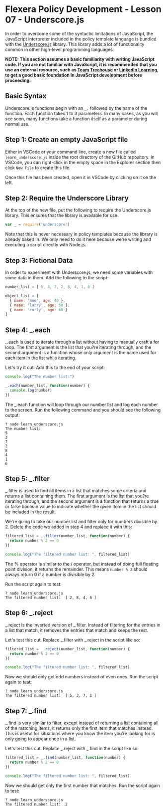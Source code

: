# Flexera Policy Development - Lesson 07 - Underscore.js

In order to overcome some of the syntactic limitations of JavaScript, the JavaScript interpreter included in the policy template language is bundled with the [Underscore.js](https://underscorejs.org/) library. This library adds a lot of functionality common in other high-level programming languages.

**NOTE: This section assumes a basic familiarity with writing JavaScript code. If you are not familiar with JavaScript, it is recommended that you use an external resource, such as [Team Treehouse](https://teamtreehouse.com/) or [LinkedIn Learning](https://www.linkedin.com/learning/), to get a good basic foundation in JavaScript development before proceeding.**

## Basic Syntax

Underscore.js functions begin with an `_.` followed by the name of the function. Each function takes 1 to 3 parameters. In many cases, as you will see soon, many functions take a function itself as a parameter during normal use.

## Step 1: Create an empty JavaScript file

Either in VSCode or your command line, create a new file called `learn_underscore.js` inside the root directory of the GitHub repository. In VSCode, you can right-click in the empty space in the Explorer section then click `New File` to create this file.

Once this file has been created, open it in VSCode by clicking on it on the left.

## Step 2: Require the Underscore Library

At the top of the new file, put the following to require the Underscore.js library. This ensures that the library is available for use:

```javascript
var _ = require('underscore')
```

Note that this is never necessary in policy templates because the library is already baked in. We only need to do it here because we're writing and executing a script directly with Node.js.

## Step 3: Fictional Data

In order to experiment with Underscore.js, we need some variables with some data in them. Add the following to the script:

```javascript
number_list = [ 5, 3, 7, 2, 8, 4, 1, 6 ]

object_list = [
  { name: 'moe', age: 40 },
  { name: 'larry', age: 50 },
  { name: 'curly', age: 60 }
]
```

## Step 4: _.each

_.each is used to iterate through a list without having to manually craft a for loop. The first argument is the list that you?re iterating through, and the second argument is a function whose only argument is the name used for each item in the list while iterating.

Let's try it out. Add this to the end of your script:

```javascript
console.log("The number list:")

_.each(number_list, function(number) {
  console.log(number)
})
```

The _.each function will loop through our number list and log each number to the screen. Run the following command and you should see the following output:

```text
? node learn_underscore.js
The number list:
5
3
7
2
8
4
1
6
```

## Step 5: _.filter

_.filter is used to find all items in a list that matches some criteria and returns a list containing them. The first argument is the list that you?re iterating through, and the second argument is a function that returns a true or false boolean value to indicate whether the given item in the list should be included in the result.

We're going to take our number list and filter only for numbers divisible by 2. Delete the code we added in step 4 and replace it with this:

```javascript
filtered_list = _.filter(number_list, function(number) {
  return number % 2 == 0
})

console.log("The filtered number list: ", filtered_list)
```

The % operator is similar to the / operator, but instead of doing full floating point division, it returns the remainder. This means `number % 2` should always return 0 if a number is divisible by 2.

Run the script again to test:

```text
? node learn_underscore.js
The filtered number list:  [ 2, 8, 4, 6 ]
```

## Step 6: _.reject

_.reject is the inverted version of _.filter. Instead of filtering for the entries in a list that match, it removes the entries that match and keeps the rest.

Let's test this out. Replace _.filter with _.reject in the script like so:

```javascript
filtered_list = _.reject(number_list, function(number) {
  return number % 2 == 0
})

console.log("The filtered number list: ", filtered_list)
```

Now we should only get odd numbers instead of even ones. Run the script again to test:

```text
? node learn_underscore.js
The filtered number list:  [ 5, 3, 7, 1 ]
```

## Step 7: _.find

_.find is very similar to filter, except instead of returning a list containing all of the matching items, it returns only the first item that matches instead. This is useful for situations where you know the item you're looking for is only going to appear once in a list.

Let's test this out. Replace _.reject with _.find in the script like so:

```javascript
filtered_list = _.find(number_list, function(number) {
  return number % 2 == 0
})

console.log("The filtered number list: ", filtered_list)
```

Now we should get only the first number that matches. Run the script again to test:

```text
? node learn_underscore.js
The filtered number list:  2
```
